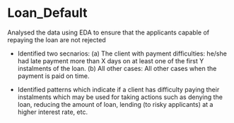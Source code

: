 # Loan_Default
Analysed the data using EDA to ensure that the applicants capable of repaying the loan are not rejected 

- Identified two secnarios:
(a) The client with payment difficulties: he/she had late payment more than X days on at least one of the first Y instalments of the loan.
(b) All other cases: All other cases when the payment is paid on time.

- Identified patterns which indicate if a client has difficulty paying their instalments which may be used for taking actions such as denying the loan, reducing the amount of loan, lending (to risky applicants) at a higher interest rate, etc.

